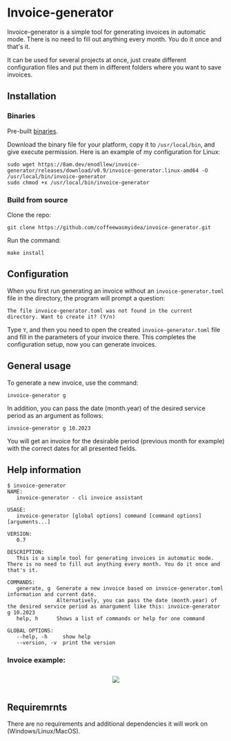 # Invoice-generator

Invoice-generator is a simple tool for generating invoices in automatic mode.
There is no need to fill out anything every month. You do it once and that's it.

It can be used for several projects at once, just create different configuration
files and put them in different folders where you want to save invoices.

## Installation

### Binaries

Pre-built [binaries](https://8am.dev/enodllew/invoice-generator/releases/latest).

Download the binary file for your platform, copy it to `/usr/local/bin`, and
give execute permission. Here is an example of my configuration for Linux:

```shell
sudo wget https://8am.dev/enodllew/invoice-generator/releases/download/v0.9/invoice-generator.linux-amd64 -O /usr/local/bin/invoice-generator
sudo chmod +x /usr/local/bin/invoice-generator
```

### Build from source

Clone the repo:

```shell
git clone https://github.com/coffeewasmyidea/invoice-generator.git
```

Run the command:

```shell
make install
```

## Configuration

 When you first run generating an invoice without an `invoice-generator.toml`
 file in the directory, the program will prompt a question:

```shell
The file invoice-generator.toml was not found in the current directory. Want to create it? (Y/n)
```

Type `Y`, and then you need to open the created `invoice-generator.toml` file
and fill in the parameters of your invoice there. This completes the
configuration setup, now you can generate invoices.

## General usage

To generate a new invoice, use the command:

```shell
invoice-generator g
```

In addition, you can pass the date (month.year) of the desired service period as
an argument as follows:

```shell
invoice-generator g 10.2023
```

You will get an invoice for the desirable period (previous month for example)
with the correct dates for all presented fields.

## Help information

```shell
$ invoice-generator
NAME:
   invoice-generator - cli invoice assistant

USAGE:
   invoice-generator [global options] command [command options] [arguments...]

VERSION:
   0.7

DESCRIPTION:
   This is a simple tool for generating invoices in automatic mode. There is no need to fill out anything every month. You do it once and that's it.

COMMANDS:
   generate, g  Generate a new invoice based on invoice-generator.toml information and current date.
                Alternatively, you can pass the date (month.year) of the desired service period as anargument like this: invoice-generator g 10.2023
   help, h      Shows a list of commands or help for one command

GLOBAL OPTIONS:
   --help, -h     show help
   --version, -v  print the version
```

### Invoice example:

<div align="center">
<img src="examples/SE-010123.png" max-width="880px" style="margin:10px 0 15px 0">
</div>

## Requiremrnts

There are no requirements and additional dependencies it will work on (Windows/Linux/MacOS).
